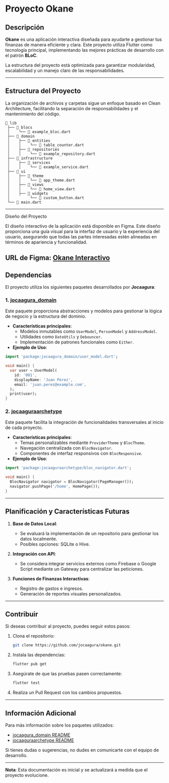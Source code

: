 # Proyecto Okane

## Descripción
**Okane** es una aplicación interactiva diseñada para ayudarte a gestionar tus finanzas de manera eficiente y clara. Este proyecto utiliza Flutter como tecnología principal, implementando las mejores prácticas de desarrollo con el patrón **BLoC**.

La estructura del proyecto está optimizada para garantizar modularidad, escalabilidad y un manejo claro de las responsabilidades.

---

## Estructura del Proyecto
La organización de archivos y carpetas sigue un enfoque basado en Clean Architecture, facilitando la separación de responsabilidades y el mantenimiento del código.

```
📁 lib
 ├── 📁 blocs
 │    └── 📄 example_bloc.dart
 ├── 📁 domain
 │    ├── 📁 entities
 │    │    └── 📄 table_counter.dart
 │    ├── 📁 repositories
 │    │    └── 📄 example_repository.dart
 ├── 📁 infrastructure
 │    ├── 📁 services
 │    │    └── 📄 example_service.dart
 ├── 📁 ui
 │    ├── 📁 theme
 │    │    └── 📄 app_theme.dart
 │    ├── 📁 views
 │    │    └── 📄 home_view.dart
 │    ├── 📁 widgets
 │         └── 📄 custom_button.dart
 └── 📄 main.dart
```
---
Diseño del Proyecto

El diseño interactivo de la aplicación está disponible en Figma. Este diseño proporciona una guía visual para la interfaz de usuario y la experiencia del usuario, asegurando que todas las partes interesadas estén alineadas en términos de apariencia y funcionalidad.

URL de Figma: [Okane Interactivo]()
---

## Dependencias
El proyecto utiliza los siguientes paquetes desarrollados por **Jocaagura**:

### 1. **[jocaagura_domain](https://github.com/jocaagura/jocaagura_domain/blob/master/README.md)**
Este paquete proporciona abstracciones y modelos para gestionar la lógica de negocio y la estructura del dominio.
- **Características principales**:
    - Modelos inmutables como `UserModel`, `PersonModel` y `AddressModel`.
    - Utilidades como `DateUtils` y `Debouncer`.
    - Implementación de patrones funcionales como `Either`.
- **Ejemplo de Uso**:
```dart
import 'package:jocaagura_domain/user_model.dart';

void main() {
  var user = UserModel(
    id: '001',
    displayName: 'Juan Perez',
    email: 'juan.perez@example.com',
  );
  print(user);
}
```

### 2. **[jocaaguraarchetype](https://github.com/jocaagura/jocaaguraarchetype/blob/master/README.md)**
Este paquete facilita la integración de funcionalidades transversales al inicio de cada proyecto.
- **Características principales**:
    - Temas personalizables mediante `ProviderTheme` y `BlocTheme`.
    - Navegación centralizada con `BlocNavigator`.
    - Componentes de interfaz responsivos con `BlocResponsive`.
- **Ejemplo de Uso**:
```dart
import 'package:jocaaguraarchetype/bloc_navigator.dart';

void main() {
  BlocNavigator navigator = BlocNavigator(PageManager());
  navigator.pushPage('/home', HomePage());
}
```

---

## Planificación y Características Futuras
1. **Base de Datos Local**:
    - Se evaluará la implementación de un repositorio para gestionar los datos localmente.
    - Posibles opciones: SQLite o Hive.

2. **Integración con API**:
    - Se considera integrar servicios externos como Firebase o Google Script mediante un Gateway para centralizar las peticiones.

3. **Funciones de Finanzas Interactivas**:
    - Registro de gastos e ingresos.
    - Generación de reportes visuales personalizados.

---

## Contribuir
Si deseas contribuir al proyecto, puedes seguir estos pasos:

1. Clona el repositorio:
   ```bash
   git clone https://github.com/jocaagura/okane.git
   ```
2. Instala las dependencias:
   ```bash
   flutter pub get
   ```
3. Asegúrate de que las pruebas pasen correctamente:
   ```bash
   flutter test
   ```
4. Realiza un Pull Request con los cambios propuestos.

---

## Información Adicional
Para más información sobre los paquetes utilizados:
- [jocaagura_domain README](https://github.com/jocaagura/jocaagura_domain/blob/master/README.md)
- [jocaaguraarchetype README](https://github.com/jocaagura/jocaaguraarchetype/blob/master/README.md)

Si tienes dudas o sugerencias, no dudes en comunicarte con el equipo de desarrollo.

---

**Nota**: Esta documentación es inicial y se actualizará a medida que el proyecto evolucione.


